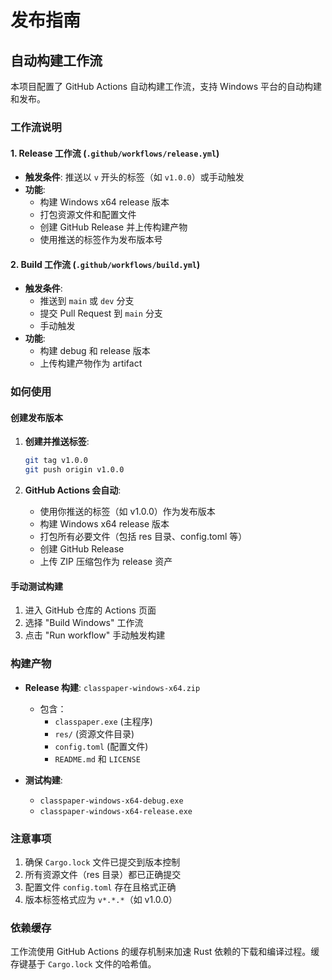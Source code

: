 # 发布指南

## 自动构建工作流

本项目配置了 GitHub Actions 自动构建工作流，支持 Windows 平台的自动构建和发布。

### 工作流说明

#### 1. Release 工作流 (`.github/workflows/release.yml`)
- **触发条件**: 推送以 `v` 开头的标签（如 `v1.0.0`）或手动触发
- **功能**: 
  - 构建 Windows x64  release 版本
  - 打包资源文件和配置文件
  - 创建 GitHub Release 并上传构建产物
  - 使用推送的标签作为发布版本号

#### 2. Build 工作流 (`.github/workflows/build.yml`)
- **触发条件**: 
  - 推送到 `main` 或 `dev` 分支
  - 提交 Pull Request 到 `main` 分支
  - 手动触发
- **功能**:
  - 构建 debug 和 release 版本
  - 上传构建产物作为 artifact

### 如何使用

#### 创建发布版本

1. **创建并推送标签**:
   ```bash
   git tag v1.0.0
   git push origin v1.0.0
   ```

2. **GitHub Actions 会自动**:
   - 使用你推送的标签（如 v1.0.0）作为发布版本
   - 构建 Windows x64 release 版本
   - 打包所有必要文件（包括 res 目录、config.toml 等）
   - 创建 GitHub Release
   - 上传 ZIP 压缩包作为 release 资产

#### 手动测试构建

1. 进入 GitHub 仓库的 Actions 页面
2. 选择 "Build Windows" 工作流
3. 点击 "Run workflow" 手动触发构建

### 构建产物

- **Release 构建**: `classpaper-windows-x64.zip`
  - 包含：
    - `classpaper.exe` (主程序)
    - `res/` (资源文件目录)
    - `config.toml` (配置文件)
    - `README.md` 和 `LICENSE`

- **测试构建**: 
  - `classpaper-windows-x64-debug.exe`
  - `classpaper-windows-x64-release.exe`

### 注意事项

1. 确保 `Cargo.lock` 文件已提交到版本控制
2. 所有资源文件（res 目录）都已正确提交
3. 配置文件 `config.toml` 存在且格式正确
4. 版本标签格式应为 `v*.*.*`（如 v1.0.0）

### 依赖缓存

工作流使用 GitHub Actions 的缓存机制来加速 Rust 依赖的下载和编译过程。缓存键基于 `Cargo.lock` 文件的哈希值。